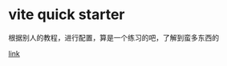 # vite quick starter
根据别人的教程，进行配置，算是一个练习的吧，了解到蛮多东西的

[link](https://juejin.cn/post/7000182183344209934#heading-14)

